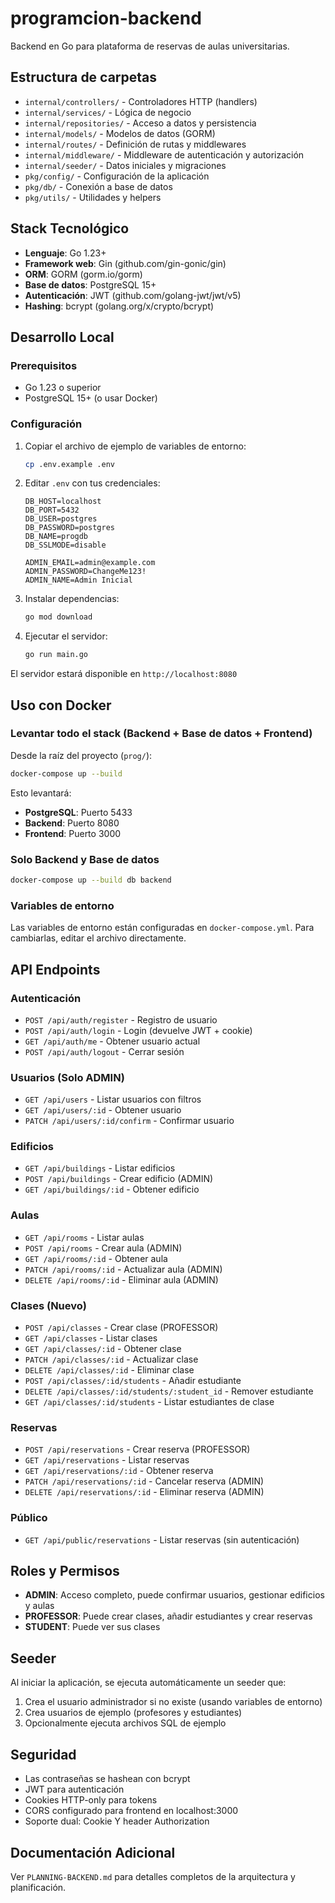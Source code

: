 # programcion-backend

Backend en Go para plataforma de reservas de aulas universitarias.

## Estructura de carpetas

- `internal/controllers/` - Controladores HTTP (handlers)
- `internal/services/` - Lógica de negocio
- `internal/repositories/` - Acceso a datos y persistencia
- `internal/models/` - Modelos de datos (GORM)
- `internal/routes/` - Definición de rutas y middlewares
- `internal/middleware/` - Middleware de autenticación y autorización
- `internal/seeder/` - Datos iniciales y migraciones
- `pkg/config/` - Configuración de la aplicación
- `pkg/db/` - Conexión a base de datos
- `pkg/utils/` - Utilidades y helpers

## Stack Tecnológico

- **Lenguaje**: Go 1.23+
- **Framework web**: Gin (github.com/gin-gonic/gin)
- **ORM**: GORM (gorm.io/gorm)
- **Base de datos**: PostgreSQL 15+
- **Autenticación**: JWT (github.com/golang-jwt/jwt/v5)
- **Hashing**: bcrypt (golang.org/x/crypto/bcrypt)

## Desarrollo Local

### Prerequisitos

- Go 1.23 o superior
- PostgreSQL 15+ (o usar Docker)

### Configuración

1. Copiar el archivo de ejemplo de variables de entorno:

   ```sh
   cp .env.example .env
   ```

2. Editar `.env` con tus credenciales:

   ```env
   DB_HOST=localhost
   DB_PORT=5432
   DB_USER=postgres
   DB_PASSWORD=postgres
   DB_NAME=progdb
   DB_SSLMODE=disable

   ADMIN_EMAIL=admin@example.com
   ADMIN_PASSWORD=ChangeMe123!
   ADMIN_NAME=Admin Inicial
   ```

3. Instalar dependencias:

   ```sh
   go mod download
   ```

4. Ejecutar el servidor:
   ```sh
   go run main.go
   ```

El servidor estará disponible en `http://localhost:8080`

## Uso con Docker

### Levantar todo el stack (Backend + Base de datos + Frontend)

Desde la raíz del proyecto (`prog/`):

```sh
docker-compose up --build
```

Esto levantará:

- **PostgreSQL**: Puerto 5433
- **Backend**: Puerto 8080
- **Frontend**: Puerto 3000

### Solo Backend y Base de datos

```sh
docker-compose up --build db backend
```

### Variables de entorno

Las variables de entorno están configuradas en `docker-compose.yml`. Para cambiarlas, editar el archivo directamente.

## API Endpoints

### Autenticación

- `POST /api/auth/register` - Registro de usuario
- `POST /api/auth/login` - Login (devuelve JWT + cookie)
- `GET /api/auth/me` - Obtener usuario actual
- `POST /api/auth/logout` - Cerrar sesión

### Usuarios (Solo ADMIN)

- `GET /api/users` - Listar usuarios con filtros
- `GET /api/users/:id` - Obtener usuario
- `PATCH /api/users/:id/confirm` - Confirmar usuario

### Edificios

- `GET /api/buildings` - Listar edificios
- `POST /api/buildings` - Crear edificio (ADMIN)
- `GET /api/buildings/:id` - Obtener edificio

### Aulas

- `GET /api/rooms` - Listar aulas
- `POST /api/rooms` - Crear aula (ADMIN)
- `GET /api/rooms/:id` - Obtener aula
- `PATCH /api/rooms/:id` - Actualizar aula (ADMIN)
- `DELETE /api/rooms/:id` - Eliminar aula (ADMIN)

### Clases (Nuevo)

- `POST /api/classes` - Crear clase (PROFESSOR)
- `GET /api/classes` - Listar clases
- `GET /api/classes/:id` - Obtener clase
- `PATCH /api/classes/:id` - Actualizar clase
- `DELETE /api/classes/:id` - Eliminar clase
- `POST /api/classes/:id/students` - Añadir estudiante
- `DELETE /api/classes/:id/students/:student_id` - Remover estudiante
- `GET /api/classes/:id/students` - Listar estudiantes de clase

### Reservas

- `POST /api/reservations` - Crear reserva (PROFESSOR)
- `GET /api/reservations` - Listar reservas
- `GET /api/reservations/:id` - Obtener reserva
- `PATCH /api/reservations/:id` - Cancelar reserva (ADMIN)
- `DELETE /api/reservations/:id` - Eliminar reserva (ADMIN)

### Público

- `GET /api/public/reservations` - Listar reservas (sin autenticación)

## Roles y Permisos

- **ADMIN**: Acceso completo, puede confirmar usuarios, gestionar edificios y aulas
- **PROFESSOR**: Puede crear clases, añadir estudiantes y crear reservas
- **STUDENT**: Puede ver sus clases

## Seeder

Al iniciar la aplicación, se ejecuta automáticamente un seeder que:

1. Crea el usuario administrador si no existe (usando variables de entorno)
2. Crea usuarios de ejemplo (profesores y estudiantes)
3. Opcionalmente ejecuta archivos SQL de ejemplo

## Seguridad

- Las contraseñas se hashean con bcrypt
- JWT para autenticación
- Cookies HTTP-only para tokens
- CORS configurado para frontend en localhost:3000
- Soporte dual: Cookie Y header Authorization

## Documentación Adicional

Ver `PLANNING-BACKEND.md` para detalles completos de la arquitectura y planificación.
